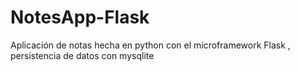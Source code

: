 # NotesApp-Flask
Aplicación de notas hecha en python con el microframework Flask , persistencia de datos con mysqlite
